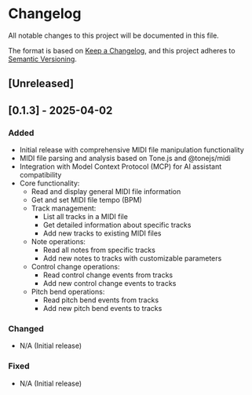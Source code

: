 # Changelog

All notable changes to this project will be documented in this file.

The format is based on [Keep a Changelog](https://keepachangelog.com/en/1.0.0/),
and this project adheres to [Semantic Versioning](https://semver.org/spec/v2.0.0.html).

## [Unreleased]

## [0.1.3] - 2025-04-02

### Added
- Initial release with comprehensive MIDI file manipulation functionality
- MIDI file parsing and analysis based on Tone.js and @tonejs/midi
- Integration with Model Context Protocol (MCP) for AI assistant compatibility
- Core functionality:
  - Read and display general MIDI file information
  - Get and set MIDI file tempo (BPM)
  - Track management:
    - List all tracks in a MIDI file
    - Get detailed information about specific tracks
    - Add new tracks to existing MIDI files
  - Note operations:
    - Read all notes from specific tracks
    - Add new notes to tracks with customizable parameters
  - Control change operations:
    - Read control change events from tracks
    - Add new control change events to tracks
  - Pitch bend operations:
    - Read pitch bend events from tracks
    - Add new pitch bend events to tracks

### Changed
- N/A (Initial release)

### Fixed
- N/A (Initial release) 